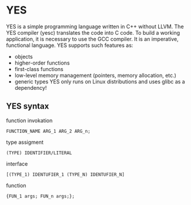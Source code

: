 # YES
YES is a simple programming language written in C++ without LLVM. The YES compiler (yesc) translates the code into C code. To build a working application, it is necessary to use the GCC compiler. It is an imperative, functional language. YES supports such features as:
- objects
- higher-order functions
- first-class functions 
- low-level memory management (pointers, memory allocation, etc.) 
- generic types
YES only runs on Linux distributions and uses glibc as a dependency!
## YES syntax
function invokation
```
FUNCTION_NAME ARG_1 ARG_2 ARG_n;
```
type assigment
```
(TYPE) IDENTIFIER/LITERAL
```
interface
```
[(TYPE_1) IDENTUFIER_1 (TYPE_N) IDENTUFIER_N]
```
function
```
{FUN_1 args; FUN_n args;};
```
